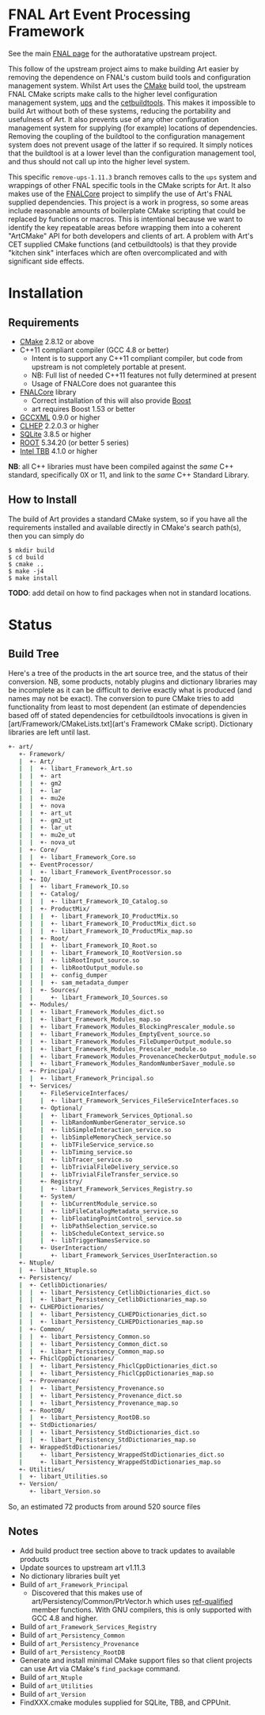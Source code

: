 FNAL Art Event Processing Framework
===================================
See the main [FNAL page](https://cdcvs.fnal.gov/redmine/projects/art) for
the authoratative upstream project.

This follow of the upstream project aims to make building Art easier
by removing the dependence on FNAL's custom build tools and configuration
management system. Whilst Art uses the [CMake](http://www.cmake.org)
build tool, the upstream FNAL CMake scripts make calls to the higher level
configuration management system,
[ups](https://cdcvs.fnal.gov/redmine/projects/ups)
and the [cetbuildtools](https://cdcvs.fnal.gov/redmine/projects/cetbuildtools).
This makes it impossible to build Art without both of these systems,
reducing the portability and usefulness of Art. It also prevents use
of any other configuration management system for supplying (for example)
locations of dependencies. Removing the coupling of the buildtool to the
configuration management system does not prevent usage of the latter if
so required. It simply notices that the buildtool is at a lower level than
the configuration management tool, and thus should not call up into the
higher level system.

This specific `remove-ups-1.11.3` branch removes calls to the `ups` system and
wrappings of other FNAL specific tools in the CMake scripts for Art.
It also makes use of the [FNALCore](https://github.com/LBNE/FNALCore)
project to simplify the use of Art's FNAL supplied dependencies.
This project is a work in progress, so some areas include reasonable
amounts of boilerplate CMake scripting that could be replaced by functions
or macros. This is intentional because we want to identify the key repeatable
areas before wrapping them into a coherent "ArtCMake" API for both developers
and clients of art. A problem with
Art's CET supplied CMake functions (and cetbuildtools) is that they provide
"kitchen sink" interfaces which are often overcomplicated and with significant
side effects.

Installation
============
Requirements
------------
- [CMake](http://www.cmake.org) 2.8.12 or above
- C++11 compliant compiler (GCC 4.8 or better)
  - Intent is to support any C++11 compliant compiler, but code from upstream
    is not completely portable at present.
  - NB: Full list of needed C++11 features not fully determined at present
  - Usage of FNALCore does not guarantee this
- [FNALCore](https://github.com/LBNE/FNALCore) library
  - Correct installation of this will also provide [Boost](http://www.boost.org)
  - art requires Boost 1.53 or better
- [GCCXML](http://gccxml.github.io/HTML/Index.html) 0.9.0 or higher
- [CLHEP](http://proj-clhep.web.cern.ch/proj-clhep/) 2.2.0.3 or higher
- [SQLite](http://www.sqlite.org/) 3.8.5 or higher
- [ROOT](http://root.cern.ch) 5.34.20 (or better 5 series)
- [Intel TBB](https://www.threadingbuildingblocks.org/) 4.1.0 or higher

**NB**: all C++ libraries must have been compiled against the *same*
C++ standard, specifically 0X or 11, and link to the *same* C++ Standard
Library.

How to Install
--------------
The build of Art provides a standard CMake system, so if you
have all the requirements installed and available directly in CMake's
search path(s), then you can simply do

```
$ mkdir build
$ cd build
$ cmake ..
$ make -j4
$ make install
```

**TODO**: add detail on how to find packages when not in standard locations.


Status
======
Build Tree
----------
Here's a tree of the products in the art source tree, and the status
of their conversion. NB, some products, notably plugins and dictionary
libraries may be incomplete as it can be difficult to derive exactly what
is produced (and names may not be exact). The conversion to pure CMake tries
to add functionality from least to most dependent (an estimate of dependencies
based off of stated dependencies for cetbuildtools invocations is given
in [art/Framework/CMakeLists.txt](art's Framework CMake script).
Dictionary libraries are left until last.

```sh
+- art/
   +- Framework/
   |  +- Art/
   |  |  +- libart_Framework_Art.so                                    (YES)
   |  |  +- art                                                        (YES) \
   |  |  +- gm2                                                        (NO)  |
   |  |  +- lar                                                        (NO)  |- only difference, mu2e has different
   |  |  +- mu2e                                                       (YES) |  exception handling
   |  |  +- nova                                                       (NO) /
   |  |  +- art_ut                                                     (YES) \
   |  |  +- gm2_ut                                                     (NO)  |
   |  |  +- lar_ut                                                     (NO)  | - as above, but use boost::test
   |  |  +- mu2e_ut                                                    (YES) |
   |  |  +- nova_ut                                                    (NO) /
   |  +- Core/
   |  |  +- libart_Framework_Core.so                                   (YES)
   |  +- EventProcessor/
   |  |  +- libart_Framework_EventProcessor.so                         (YES)
   |  +- IO/
   |  |  +- libart_Framework_IO.so                                     (YES)
   |  |  +- Catalog/
   |  |  |  +- libart_Framework_IO_Catalog.so                          (YES)
   |  |  +- ProductMix/
   |  |  |  +- libart_Framework_IO_ProductMix.so                       (YES)
   |  |  |  +- libart_Framework_IO_ProductMix_dict.so                  (NO)
   |  |  |  +- libart_Framework_IO_ProductMix_map.so                   (NO)
   |  |  +- Root/
   |  |  |  +- libart_Framework_IO_Root.so                             (YES)
   |  |  |  +- libart_Framework_IO_RootVersion.so                      (YES)
   |  |  |  +- libRootInput_source.so                                  (YES)
   |  |  |  +- libRootOutput_module.so                                 (YES)
   |  |  |  +- config_dumper                                           (YES)
   |  |  |  +- sam_metadata_dumper                                     (YES)
   |  |  +- Sources/
   |  |     +- libart_Framework_IO_Sources.so                          (YES)
   |  +- Modules/
   |  |  +- libart_Framework_Modules_dict.so                           (NO)
   |  |  +- libart_Framework_Modules_map.so                            (NO)
   |  |  +- libart_Framework_Modules_BlockingPrescaler_module.so       (YES)
   |  |  +- libart_Framework_Modules_EmptyEvent_source.so              (YES)
   |  |  +- libart_Framework_Modules_FileDumperOutput_module.so        (YES)
   |  |  +- libart_Framework_Modules_Prescaler_module.so               (YES)
   |  |  +- libart_Framework_Modules_ProvenanceCheckerOutput_module.so (YES)
   |  |  +- libart_Framework_Modules_RandomNumberSaver_module.so       (YES)
   |  +- Principal/
   |  |  +- libart_Framework_Principal.so                              (YES)
   |  +- Services/
   |     +- FileServiceInterfaces/
   |     |  +- libart_Framework_Services_FileServiceInterfaces.so      (YES)
   |     +- Optional/
   |     |  +- libart_Framework_Services_Optional.so                   (YES)
   |     |  +- libRandomNumberGenerator_service.so                     (YES)
   |     |  +- libSimpleInteraction_service.so                         (YES)
   |     |  +- libSimpleMemoryCheck_service.so                         (YES)
   |     |  +- libTFileService_service.so                              (YES)
   |     |  +- libTiming_service.so                                    (YES)
   |     |  +- libTracer_service.so                                    (YES)
   |     |  +- libTrivialFileDelivery_service.so                       (YES)
   |     |  +- libTrivialFileTransfer_service.so                       (YES)
   |     +- Registry/
   |     |  +- libart_Framework_Services_Registry.so                   (YES)
   |     +- System/
   |     |  +- libCurrentModule_service.so                             (YES)
   |     |  +- libFileCatalogMetadata_service.so                       (YES)
   |     |  +- libFloatingPointControl_service.so                      (YES)
   |     |  +- libPathSelection_service.so                             (YES)
   |     |  +- libScheduleContext_service.so                           (YES)
   |     |  +- libTriggerNamesService.so                               (YES)
   |     +- UserInteraction/
   |        +- libart_Framework_Services_UserInteraction.so            (YES)
   +- Ntuple/
   |  +- libart_Ntuple.so                                              (YES)
   +- Persistency/
   |  +- CetlibDictionaries/
   |  |  +- libart_Persistency_CetlibDictionaries_dict.so              (NO)
   |  |  +- libart_Persistency_CetlibDictionaries_map.so               (NO)
   |  +- CLHEPDictionaries/
   |  |  +- libart_Persistency_CLHEPDictionaries_dict.so               (NO)
   |  |  +- libart_Persistency_CLHEPDictionaries_map.so                (NO)
   |  +- Common/
   |  |  +- libart_Persistency_Common.so                               (YES)
   |  |  +- libart_Persistency_Common_dict.so                          (NO)
   |  |  +- libart_Persistency_Common_map.so                           (NO)
   |  +- FhiclCppDictionaries/
   |  |  +- libart_Persistency_FhiclCppDictionaries_dict.so            (NO)
   |  |  +- libart_Persistency_FhiclCppDictionaries_map.so             (NO)
   |  +- Provenance/
   |  |  +- libart_Persistency_Provenance.so                           (YES)
   |  |  +- libart_Persistency_Provenance_dict.so                      (NO)
   |  |  +- libart_Persistency_Provenance_map.so                       (NO)
   |  +- RootDB/
   |  |  +- libart_Persistency_RootDB.so                               (YES)
   |  +- StdDictionaries/
   |  |  +- libart_Persistency_StdDictionaries_dict.so                 (NO)
   |  |  +- libart_Persistency_StdDictionaries_map.so                  (NO)
   |  +- WrappedStdDictionaries/
   |     +- libart_Persistency_WrappedStdDictionaries_dict.so          (NO)
   |     +- libart_Persistency_WrappedStdDictionaries_map.so           (NO)
   +- Utilities/
   |  +- libart_Utilities.so                                           (YES)
   +- Version/
      +- libart_Version.so                                             (YES)
```

So, an estimated 72 products from around 520 source files

Notes
-----
- Add build product tree section above to track updates to available products
- Update sources to upstream art v1.11.3
- No dictionary libraries built yet
- Build of `art_Framework_Principal`
  - Discovered that this makes use of art/Persistency/Common/PtrVector.h
    which uses [ref-qualified](http://en.cppreference.com/w/cpp/language/member_functions) member functions. With GNU compilers, this is only
    supported with GCC 4.8 and higher.
- Build of `art_Framework_Services_Registry`
- Build of `art_Persistency_Common`
- Build of `art_Persistency_Provenance`
- Build of `art_Persistency_RootDB`
- Generate and install minimal CMake support files so that client projects
  can use Art via CMake's `find_package` command.
- Build of `art_Ntuple`
- Build of `art_Utilities`
- Build of `art_Version`
- FindXXX.cmake modules supplied for SQLite, TBB, and CPPUnit.

